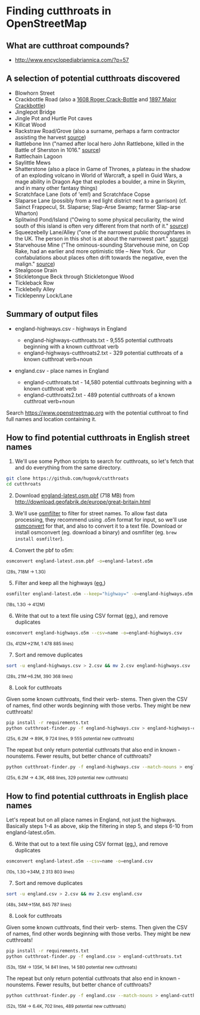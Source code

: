 # Finding cutthroats in OpenStreetMap

## What are cutthroat compounds?

* http://www.encyclopediabriannica.com/?p=57


## A selection of potential cutthroats discovered

* Blowhorn Street
* Crackbottle Road (also a [1608 Roger Crack-Bottle](https://archive.org/stream/ReportOnTheManuscriptsOfTheMarquessOfDownshireV2/Manuscripts_Marquess_of_Downshire_v2#page/n119/mode/2up/search/crack-bottle) and [1897 Major Crackbottle](http://chroniclingamerica.loc.gov/lccn/sn88053055/1897-09-30/ed-1/seq-3/#date1=1789&index=1&rows=20&words=Crackbottle&searchType=basic&sequence=0&state=&date2=1924&proxtext=crackbottle&y=0&x=0&dateFilterType=yearRange&page=1))
* Jinglepot Bridge
* Jingle Pot and Hurtle Pot caves
* Killcat Wood
* Rackstraw Road/Grove (also a surname, perhaps a farm contractor assisting the harvest [source](http://www.surnamedb.com/Surname/Rackstraw))
* Rattlebone Inn ("named after local hero John Rattlebone, killed in the Battle of Sherston in 1016." [source](http://www.dailymail.co.uk/news/article-94484/The-Rattlebone-Inn.html))
* Rattlechain Lagoon
* Saylittle Mews
* Shatterstone (also a place in Game of Thrones, a plateau in the shadow of an exploding volcano in World of Warcraft, a spell in Guid Wars, a mage ability in Dragon Age that explodes a boulder, a mine in Skyrim, and in many other fantasy things)
* Scratchface Lane (lots of 'em!) and Scratchface Copse
* Slaparse Lane (possibly from a red light district next to a garrison) (cf. Sainct Frappecul, St. Slaparse; Slap-Arse Swamp; farmer Slap-arse Wharton)
* Splitwind Pond/Island ("Owing to some physical peculiarity, the wind south of this island is often very different from that north of it." [source](https://data.aad.gov.au/aadc/gaz/display_name.cfm?gaz_id=132030))
* Squeezebelly Lane/Alley ("one of the narrowest public thoroughfares in the UK. The person in this shot is at about the narrowest part." [source](https://www.seriouscompacts.com/media/squeeze-belly-lane-from-the-bottom.4130/))
* Starvehouse Mine ("The ominous-sounding Starvehouse mine, on Cop Rake, had an earlier and more optimistic title – New York. Our confabulations about places often drift towards the negative, even the malign." [source](https://www.theguardian.com/environment/2013/dec/30/conies-dale-derbyshire-courting-ravens))
* Stealgoose Drain
* Stickletongue Beck through Stickletongue Wood
* Tickleback Row
* Ticklebelly Alley
* Ticklepenny Lock/Lane


## Summary of output files

* england-highways.csv - highways in England
  * england-highways-cutthroats.txt - 9,555 potential cutthroats beginning with a known cutthroat verb
  * england-highways-cutthroats2.txt - 329 potential cutthroats of a known cutthroat verb+noun

* england.csv - place names in England
  * england-cutthroats.txt - 14,580 potential cutthroats beginning with a known cutthroat verb
  * england-cutthroats2.txt - 489 potential cutthroats of a known cutthroat verb+noun

Search https://www.openstreetmap.org with the potential cutthroat to find full names and location containing it.


## How to find potential cutthroats in English street names

1. We'll use some Python scripts to search for cutthroats, so let's fetch that and do everything from the same directory.
```bash
git clone https://github.com/hugovk/cutthroats
cd cutthroats
```

2. Download [england-latest.osm.pbf](http://download.geofabrik.de/europe/great-britain/england-latest.osm.pbf) (718 MB) from http://download.geofabrik.de/europe/great-britain.html

3. We'll use [osmfilter](https://wiki.openstreetmap.org/wiki/Osmfilter) to filter for street names. To allow fast data processing, they recommend using .o5m format for input, so we'll use [osmconvert](https://wiki.openstreetmap.org/wiki/Osmconvert) for that, and also to convert it to a text file. Download or install osmconvert (eg. download a binary) and osmfilter (eg. `brew install osmfilter`).

4. Convert the pbf to o5m:
```bash
osmconvert england-latest.osm.pbf -o=england-latest.o5m
```
<sub>(28s, 718M -> 1.3G)</sub>

5. Filter and keep all the highways ([eg.](https://wiki.openstreetmap.org/wiki/Osmfilter#Object_Filter))
```bash
osmfilter england-latest.o5m --keep="highway=" -o=england-highways.o5m
```
<sub>(18s, 1.3G -> 412M)</sub>

6. Write that out to a text file using CSV format ([eg.](https://wiki.openstreetmap.org/wiki/Osmconvert#Writing_CSV_Files)), and remove duplicates
```bash
osmconvert england-highways.o5m --csv=name -o=england-highways.csv
```
<sub>(3s, 412M->21M, 1 478 885 lines)</sub>

7. Sort and remove duplicates
```bash
sort -u england-highways.csv > 2.csv && mv 2.csv england-highways.csv
```
<sub>(28s, 21M->6.2M, 390 368 lines)</sub>

8. Look for cutthroats

Given some known cutthroats, find their verb- stems. Then given the CSV of names, find other words beginning with those verbs.
They might be new cutthroats!

```bash
pip install -r requirements.txt
python cutthroat-finder.py -f england-highways.csv > england-highways-cutthroats.txt
```
<sub>(25s, 6.2M -> 89K, 9 724 lines, 9 555 potential new cutthroats)</sub>

The repeat but only return potential cutthroats that also end in known -nounstems.
Fewer results, but better chance of cutthroats?

```bash
python cutthroat-finder.py -f england-highways.csv --match-nouns > england-highways-cutthroats2.txt
```
<sub>(25s, 6.2M -> 4.3K, 468 lines, 329 potential new cutthroats)</sub>

## How to find potential cutthroats in English place names

Let's repeat but on all place names in England, not just the highways.
Basically steps 1-4 as above, skip the filtering in step 5, and steps 6-10 from england-latest.o5m.

6. Write that out to a text file using CSV format ([eg.](https://wiki.openstreetmap.org/wiki/Osmconvert#Writing_CSV_Files)), and remove duplicates
```bash
osmconvert england-latest.o5m --csv=name -o=england.csv
```
<sub>(10s, 1.3G->34M, 2 313 803 lines)</sub>

7. Sort and remove duplicates
```bash
sort -u england.csv > 2.csv && mv 2.csv england.csv
```
<sub>(48s, 34M->15M, 845 787 lines)</sub>

8. Look for cutthroats

Given some known cutthroats, find their verb- stems. Then given the CSV of names, find other words beginning with those verbs.
They might be new cutthroats!

```bash
pip install -r requirements.txt
python cutthroat-finder.py -f england.csv > england-cutthroats.txt
```
<sub>(53s, 15M -> 135K, 14 841 lines, 14 580 potential new cutthroats)</sub>

The repeat but only return potential cutthroats that also end in known -nounstems.
Fewer results, but better chance of cutthroats?

```bash
python cutthroat-finder.py -f england.csv --match-nouns > england-cutthroats2.txt
```
<sub>(52s, 15M -> 6.4K, 702 lines, 489 potential new cutthroats)</sub>


